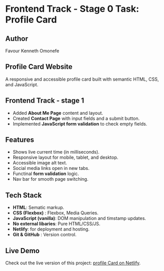 # Frontend Track - Stage 0 Task: Profile Card

## Author
Favour Kenneth Omonefe

## Profile Card Website
A responsive and accessible profile card built with semantic HTML, CSS, and JavaScript.

## Frontend Track - stage 1
- Added **About Me Page** content and layout.
- Created **Contact Page** with input fields and a submit button.
- Implemented **JavaScript form validation** to check empty fields.

## Features
- Shows live current time (in milliseconds).
- Responsive layout for mobile, tablet, and desktop.
- Accessible image alt text.
- Social media links open in new tabs.
- Functinal **form validation** logic.
- Nav bar for smooth page switching.

## Tech Stack

- **HTML**: Sematic markup.
- **CSS (Flexbox)** : Flexbox, Media Queries.
- **JavaScript (vanilla)**: DOM manipulation and timstamp updates.
- **No external libaries**: Pure HTML/CSS/JS.
- **Netlify**: for deployment and hosting.
- **Git & GitHub** : Version control.

## Live Demo
Check out the live version of this project: [profile Card on Netlify](https://nefefk-profile-card.netlify.app).

